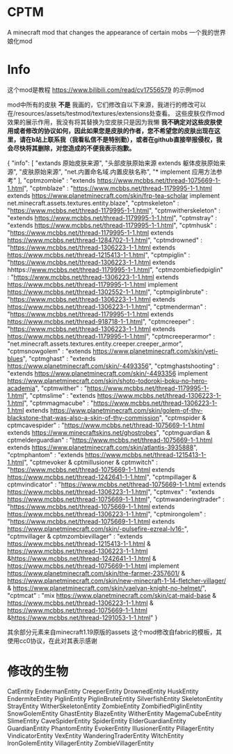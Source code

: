 # CPTM
A minecraft mod that changes the appearance of certain mobs
一个我的世界娘化mod

# Info
这个mod是教程 https://www.bilibili.com/read/cv17556579 的示例mod

mod中所有的皮肤 **不是** 我画的，它们修改自以下来源，我进行的修改可以在/resources/assets/testmod/textures/extensions处查看。
这些皮肤仅作mod效果的展示作用，我没有将其替换为空皮肤只是因为我懒
**我不确定对这些皮肤使用或者修改的协议如何，因此如果您是皮肤的作者，您不希望您的皮肤出现在这里，请在b站上联系我（我看私信不是特别勤），或者在github直接举报侵权，我会尽快将其删除，对您造成的不便我表示抱歉。**

{
  "info": [
    "extands 原始皮肤来源",
    "头部皮肤原始来源 extends 躯体皮肤原始来源",
    "皮肤原始来源",
    "net.内置命名域.内置皮肤名称",
    "* implement 应用方法参考"
  ],
  "cptmzombie" : "extends https://www.mcbbs.net/thread-1075669-1-1.html",
  "cptmblaze" : "https://www.mcbbs.net/thread-1179995-1-1.html extends https://www.planetminecraft.com/skin/frp-tea-scholar implement net.minecraft.assets.textures.entity.blaze",
  "cptmskeleton" : "https://www.mcbbs.net/thread-1179995-1-1.html",
  "cptmwitherskeleton" : "extends https://www.mcbbs.net/thread-1179995-1-1.html",
  "cptmstray" : "extends https://www.mcbbs.net/thread-1179995-1-1.html",
  "cptmhusk" : "https://www.mcbbs.net/thread-1179995-1-1.html extends https://www.mcbbs.net/thread-1284702-1-1.html",
  "cptmdrowned" : "https://www.mcbbs.net/thread-1306223-1-1.html extends https://www.mcbbs.net/thread-1215413-1-1.html",
  "cptmpiglin" : "https://www.mcbbs.net/thread-1306223-1-1.html extends hhttps://www.mcbbs.net/thread-1179995-1-1.html",
  "cptmzombiefiedpiglin" : "https://www.mcbbs.net/thread-1306223-1-1.html extends https://www.mcbbs.net/thread-1179995-1-1.html implement https://www.mcbbs.net/thread-1302552-1-1.html",
  "cptmpiglinbrute" : "https://www.mcbbs.net/thread-1306223-1-1.html extends https://www.mcbbs.net/thread-1306223-1-1.html",
  "cptmenderman" : "https://www.mcbbs.net/thread-1179995-1-1.html extends https://www.mcbbs.net/thread-918718-1-1.html",
  "cptmcreeper" : "https://www.mcbbs.net/thread-1306223-1-1.html extends https://www.mcbbs.net/thread-1179995-1-1.html",
  "cptmcreeperarmor" : "net.minecraft.assets.textures.entity.creeper.creeper_armor",
  "cptmsnowgolem" : "extends https://www.planetminecraft.com/skin/yeti-blues",
  "cptmghast" : "extends https://www.planetminecraft.com/skin/-4493356",
  "cptmghastshooting" : "extends https://www.planetminecraft.com/skin/-4493356 implement https://www.planetminecraft.com/skin/shoto-todoroki-boku-no-hero-academia",
  "cptmwither" : "https://www.mcbbs.net/thread-1179995-1-1.html",
  "cptmslime" : "extends https://www.mcbbs.net/thread-1306223-1-1.html",
  "cptmmagmacube" : "https://www.mcbbs.net/thread-1306223-1-1.html extends https://www.planetminecraft.com/skin/golem-of-thy-blackstone-that-was-also-a-skin-of-thy-commission",
  "cptmspider & cptmcavespider" : "https://www.mcbbs.net/thread-1075669-1-1.html extends https://www.minecraftskins.net/ghostrobes",
  "cptmguardian & cptmelderguardian" : "https://www.mcbbs.net/thread-1075669-1-1.html extends https://www.planetminecraft.com/skin/atlantis-3935888",
  "cptmphantom" : "extends https://www.mcbbs.net/thread-1215413-1-1.html",
  "cptmevoker & cptmillusioner & cptmwitch" : "https://www.mcbbs.net/thread-1075669-1-1.html extends https://www.mcbbs.net/thread-1242641-1-1.html",
  "cptmpillager & cptmvindicator" : "https://www.mcbbs.net/thread-1075669-1-1.html extends https://www.mcbbs.net/thread-1306223-1-1.html",
  "cptmvex" : "extends https://www.mcbbs.net/thread-1075669-1-1.html",
  "cptmwanderingtrader" : "https://www.mcbbs.net/thread-1075669-1-1.html extends https://www.mcbbs.net/thread-1306223-1-1.html",
  "cptmirongolem" : "https://www.mcbbs.net/thread-1075669-1-1.html extends https://www.planetminecraft.com/skin/-pulsefire-ezreal-lv16-",
  "cptmvillager & cptmzombievillager" : "extends https://www.mcbbs.net/thread-1215413-1-1.html & https://www.mcbbs.net/thread-1306223-1-1.html &https://www.mcbbs.net/thread-1242641-1-1.html & https://www.mcbbs.net/thread-1075669-1-1.html implement https://www.planetminecraft.com/skin/the-farmer-2357601/ & https://www.planetminecraft.com/skin/new-minecraft-1-14-fletcher-villager/ & https://www.planetminecraft.com/skin/vaelyan-knight-no-helmet/",
  "cptmcat" : "mix https://www.planetminecraft.com/skin/cat-maid-base & https://www.mcbbs.net/thread-1306223-1-1.html & https://www.mcbbs.net/thread-1075669-1-1.html &https://www.mcbbs.net/thread-1291053-1-1.html"
}

其余部分元素来自minecraft1.19原版的assets
这个mod修改自fabric的模板，其使用cc0协议，在此对其表示感谢

# 修改的生物

CatEntity
EndermanEntity
CreeperEntity
DrownedEntity
HuskEntity
EndermiteEntity
PiglinEntity
PiglinBruteEntity
SilverfishEntity
SkeletonEntity
StrayEntity
WitherSkeletonEntity
ZombieEntity
ZombifiedPiglinEntity
SnowGolemEntity
GhastEntity
BlazeEntity
WitherEntity
MagemaCubeEntity
SlimeEntity
CaveSpiderEntity
SpiderEntity
ElderGuardianEntity
GuardianEntity
PhantomEntity
EvokerEntity
IllusionerEntity
PillagerEntity
VindicatorEntity
VexEntity
WanderingTraderEntity
WitchEntity
IronGolemEntity
VillagerEntity
ZombieVillagerEntity
